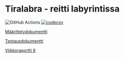 # Tiralabra - reitti labyrintissa
![GitHub Actions](https://github.com/ainokuos/reitti-labyrintissa/workflows/CI/badge.svg)
[![codecov](https://codecov.io/gh/ainokuos/reitti-labyrintissa/branch/main/graph/badge.svg?token=WO9Y0Q4N7F)](https://codecov.io/gh/ainokuos/reitti-labyrintissa)


[Määrittelydokumentti](https://github.com/ainokuos/tiralabra/blob/main/Dokumentaatio/M%C3%A4%C3%A4rittelydokumentti.md)

[Testausdokumentti](https://github.com/ainokuos/reitti-labyrintissa/blob/main/Dokumentaatio/Testausdokumentti.md)

[Viikkoraportti 6](https://github.com/ainokuos/reitti-labyrintissa/blob/main/Dokumentaatio/viikkoraportit/viikkoraportti6.pdf)
